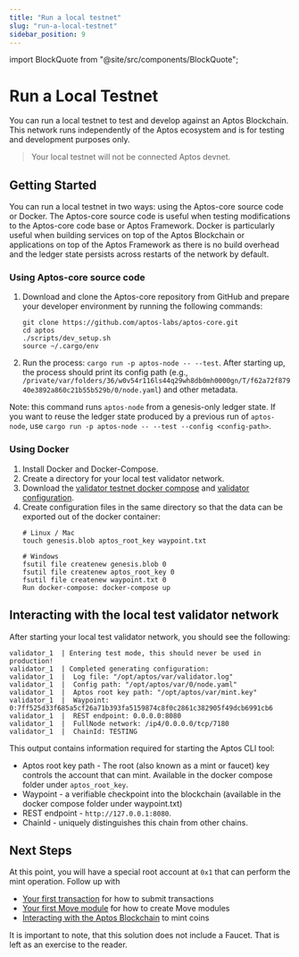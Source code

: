 ```yaml
---
title: "Run a local testnet"
slug: "run-a-local-testnet"
sidebar_position: 9
---
```

import BlockQuote from "@site/src/components/BlockQuote";

# Run a Local Testnet

You can run a local testnet to test and develop against an Aptos Blockchain. This network runs independently of the Aptos ecosystem and is for testing and development purposes only.

<BlockQuote type="info">
Your local testnet will not be connected Aptos devnet.
</BlockQuote>

## Getting Started

You can run a local testnet in two ways: using the Aptos-core source code or Docker. The Aptos-core source code is useful when testing modifications to the Aptos-core code base or Aptos Framework. Docker is particularly useful when building services on top of the Aptos Blockchain or applications on top of the Aptos Framework as there is no build overhead and the ledger state persists across restarts of the network by default.

### Using Aptos-core source code

1. Download and clone the Aptos-core repository from GitHub and prepare your developer environment by running the following commands:

    ```
    git clone https://github.com/aptos-labs/aptos-core.git
    cd aptos
    ./scripts/dev_setup.sh
    source ~/.cargo/env
    ```
2. Run the process: `cargo run -p aptos-node -- --test`. After starting up, the process should print its config path (e.g., `/private/var/folders/36/w0v54r116ls44q29wh8db0mh0000gn/T/f62a72f87940e3892a860c21b55b529b/0/node.yaml`) and other metadata.

Note: this command runs `aptos-node` from a genesis-only ledger state. If you want to reuse the ledger state produced by a previous run of `aptos-node`, use `cargo run -p aptos-node -- --test --config <config-path>`.

### Using Docker

1. Install Docker and Docker-Compose.
2. Create a directory for your local test validator network.
3. Download the [validator testnet docker compose](https://github.com/aptos-labs/aptos-core/blob/main/docker/compose/validator-testnet/docker-compose.yaml) and [validator configuration](https://github.com/aptos-labs/aptos-core/blob/main/docker/compose/validator-testnet/validator_node_template.yaml).
4. Create configuration files in the same directory so that the data can be exported out of the docker container:
    ```
    # Linux / Mac
    touch genesis.blob aptos_root_key waypoint.txt

    # Windows
    fsutil file createnew genesis.blob 0
    fsutil file createnew aptos_root_key 0
    fsutil file createnew waypoint.txt 0
    Run docker-compose: docker-compose up
    ```

## Interacting with the local test validator network
After starting your local test validator network, you should see the following:

```
validator_1  | Entering test mode, this should never be used in production!
validator_1  | Completed generating configuration:
validator_1  | 	Log file: "/opt/aptos/var/validator.log"
validator_1  | 	Config path: "/opt/aptos/var/0/node.yaml"
validator_1  | 	Aptos root key path: "/opt/aptos/var/mint.key"
validator_1  | 	Waypoint: 0:7ff525d33f685a5cf26a71b393fa5159874c8f0c2861c382905f49dcb6991cb6
validator_1  | 	REST endpoint: 0.0.0.0:8080
validator_1  | 	FullNode network: /ip4/0.0.0.0/tcp/7180
validator_1  | 	ChainId: TESTING
```

This output contains information required for starting the Aptos CLI tool:
* Aptos root key path - The root (also known as a mint or faucet) key controls the account that can mint. Available in the docker compose folder under `aptos_root_key`.
* Waypoint - a verifiable checkpoint into the blockchain (available in the docker compose folder under waypoint.txt)
* REST endpoint - `http://127.0.0.1:8080`.
* ChainId - uniquely distinguishes this chain from other chains.

## Next Steps

At this point, you will have a special root account at `0x1` that can perform the mint operation. Follow up with 

* [Your first transaction](/tutorials/your-first-transaction) for how to submit transactions
* [Your first Move module](/tutorials/your-first-move-module) for how to create Move modules
* [Interacting with the Aptos Blockchain](/transactions/interacting-with-the-aptos-blockchain) to mint coins

It is important to note, that this solution does not include a Faucet. That is left as an exercise to the reader.

